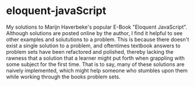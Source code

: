 # eloquent-javaScript

My solutions to Marijn Haverbeke's popular E-Book "Eloquent JavaScript". Although solutions are posted online by the author, I find it helpful to see other examples and solututions to a problem. This is because there doesn't exist a single solution to a problem, and oftentimes textbook answers to problem sets have been refactored and polished, thereby lacking the rawness that a solution that a learner might put forth when grappling with some subject for the first time. That is to say, many of these solutions are naively implemented, which might help someone who stumbles upon them while working through the books problem sets.
